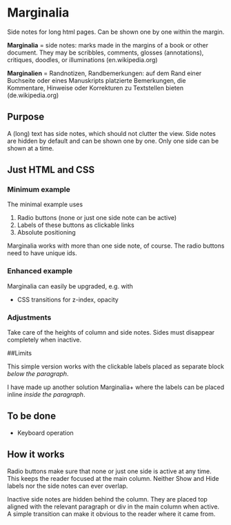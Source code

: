 # Marginalia
Side notes for long html pages. Can be shown one by one within the margin.

**Marginalia** = side notes: marks made in the margins of a book or other document. They may be scribbles, comments, glosses (annotations), critiques, doodles, or illuminations (en.wikipedia.org)

**Marginalien** = Randnotizen, Randbemerkungen: auf dem Rand einer Buchseite oder eines Manuskripts platzierte Bemerkungen, die Kommentare, Hinweise oder Korrekturen zu Textstellen bieten (de.wikipedia.org)

## Purpose

A (long) text has side notes, which should not clutter the view. Side notes are hidden by default and can be shown one by one. Only one side can be shown at a time.

## Just HTML and CSS

### Minimum example

The minimal example uses

1. Radio buttons (none or just one side note can be active)
2. Labels of these buttons as clickable links
3. Absolute positioning

Marginalia works with more than one side note, of course. The radio buttons need to have unique ids.

### Enhanced example

Marginalia can easily be upgraded, e.g. with

- CSS transitions for z-index, opacity

### Adjustments

Take care of the heights of column and side notes. Sides must disappear completely when inactive.

##Limits

This simple version works with the clickable labels placed as separate block *below the paragraph*.

I have made up another solution Marginalia+ where the labels can be placed inline *inside the paragraph*.

## To be done

- Keyboard operation

## How it works

Radio buttons make sure that none or just one side is active at any time. This keeps the reader focused at the main column. Neither Show and Hide labels nor the side notes can ever overlap.

Inactive side notes are hidden behind the column. They are placed top aligned with the relevant paragraph or div in the main column when active. A simple transition can make it obvious to the reader where it came from.
